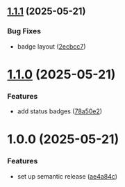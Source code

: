 ## [1.1.1](https://github.com/michaeldallen/michaeldallen/compare/v1.1.0...v1.1.1) (2025-05-21)


### Bug Fixes

* badge layout ([2ecbcc7](https://github.com/michaeldallen/michaeldallen/commit/2ecbcc7c4a92878383b54c6ed053730ed444936a))

# [1.1.0](https://github.com/michaeldallen/michaeldallen/compare/v1.0.0...v1.1.0) (2025-05-21)


### Features

* add status badges ([78a50e2](https://github.com/michaeldallen/michaeldallen/commit/78a50e28dc0db1a6ad391fb032e66eeabc2ff358))

# 1.0.0 (2025-05-21)


### Features

* set up semantic release ([ae4a84c](https://github.com/michaeldallen/michaeldallen/commit/ae4a84cb30e9764ada31c10b3a005d432a15ce76))
